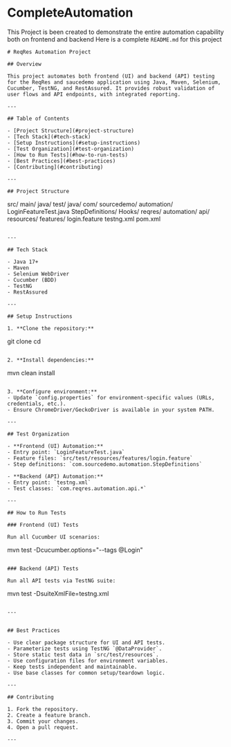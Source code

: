 # CompleteAutomation
This Project is been created to demonstrate the entire automation capability both on frontend and backend
Here is a complete `README.md` for this project

```
# ReqRes Automation Project

## Overview

This project automates both frontend (UI) and backend (API) testing for the ReqRes and saucedemo application using Java, Maven, Selenium, Cucumber, TestNG, and RestAssured. It provides robust validation of user flows and API endpoints, with integrated reporting.

---

## Table of Contents

- [Project Structure](#project-structure)
- [Tech Stack](#tech-stack)
- [Setup Instructions](#setup-instructions)
- [Test Organization](#test-organization)
- [How to Run Tests](#how-to-run-tests)
- [Best Practices](#best-practices)
- [Contributing](#contributing)

---

## Project Structure

```
src/
  main/
    java/
  test/
    java/
      com/
        sourcedemo/
          automation/
            LoginFeatureTest.java
            StepDefinitions/
            Hooks/
        reqres/
          automation/
            api/
    resources/
      features/
        login.feature
testng.xml
pom.xml
```

---

## Tech Stack

- Java 17+
- Maven
- Selenium WebDriver
- Cucumber (BDD)
- TestNG
- RestAssured

---

## Setup Instructions

1. **Clone the repository:**
   ```
   git clone <your-repo-url>
   cd <project-directory>
   ```

2. **Install dependencies:**
   ```
   mvn clean install
   ```

3. **Configure environment:**
   - Update `config.properties` for environment-specific values (URLs, credentials, etc.).
   - Ensure ChromeDriver/GeckoDriver is available in your system PATH.

---

## Test Organization

- **Frontend (UI) Automation:**  
  - Entry point: `LoginFeatureTest.java`  
  - Feature files: `src/test/resources/features/login.feature`  
  - Step definitions: `com.sourcedemo.automation.StepDefinitions`

- **Backend (API) Automation:**  
  - Entry point: `testng.xml`  
  - Test classes: `com.reqres.automation.api.*`

---

## How to Run Tests

### Frontend (UI) Tests

Run all Cucumber UI scenarios:
```
mvn test -Dcucumber.options="--tags @Login"
```

### Backend (API) Tests

Run all API tests via TestNG suite:
```
mvn test -DsuiteXmlFile=testng.xml
```

---


## Best Practices

- Use clear package structure for UI and API tests.
- Parameterize tests using TestNG `@DataProvider`.
- Store static test data in `src/test/resources`.
- Use configuration files for environment variables.
- Keep tests independent and maintainable.
- Use base classes for common setup/teardown logic.

---

## Contributing

1. Fork the repository.
2. Create a feature branch.
3. Commit your changes.
4. Open a pull request.

---
